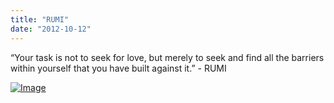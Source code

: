 ```yaml
---
title: "RUMI"
date: "2012-10-12"
---
```


“Your task is not to seek for love, but merely to seek and find all the barriers within yourself that you have built against it.” - RUMI

[![Image](http://nickfoden.files.wordpress.com/2012/10/rumi4.jpg?w=990)](http://nickfoden.files.wordpress.com/2012/10/rumi4.jpg)
